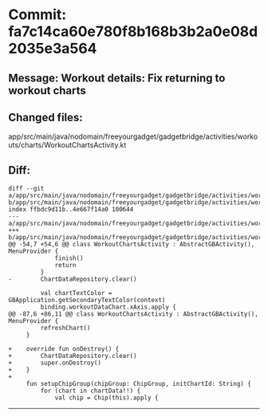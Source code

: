 # Commit: fa7c14ca60e780f8b168b3b2a0e08d2035e3a564
## Message: Workout details: Fix returning to workout charts
## Changed files:
app/src/main/java/nodomain/freeyourgadget/gadgetbridge/activities/workouts/charts/WorkoutChartsActivity.kt

## Diff:
```
diff --git a/app/src/main/java/nodomain/freeyourgadget/gadgetbridge/activities/workouts/charts/WorkoutChartsActivity.kt b/app/src/main/java/nodomain/freeyourgadget/gadgetbridge/activities/workouts/charts/WorkoutChartsActivity.kt
index ffbdc9d11b..4e667f14a0 100644
--- a/app/src/main/java/nodomain/freeyourgadget/gadgetbridge/activities/workouts/charts/WorkoutChartsActivity.kt
+++ b/app/src/main/java/nodomain/freeyourgadget/gadgetbridge/activities/workouts/charts/WorkoutChartsActivity.kt
@@ -54,7 +54,6 @@ class WorkoutChartsActivity : AbstractGBActivity(), MenuProvider {
             finish()
             return
         }
-        ChartDataRepository.clear()
 
         val chartTextColor = GBApplication.getSecondaryTextColor(context)
         binding.workoutDataChart.xAxis.apply {
@@ -87,6 +86,11 @@ class WorkoutChartsActivity : AbstractGBActivity(), MenuProvider {
         refreshChart()
     }
 
+    override fun onDestroy() {
+        ChartDataRepository.clear()
+        super.onDestroy()
+    }
+
     fun setupChipGroup(chipGroup: ChipGroup, initChartId: String) {
         for (chart in chartData!!) {
             val chip = Chip(this).apply {
```
-----------------------------------
